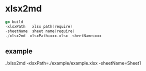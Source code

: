 # xlsx2md
```go
go build
-xlsxPath   xlsx path(require)
-sheetName  sheet name(require)
./xlsx2md -xlsxPath=xxx.xlsx -sheetName=xxx
```

## example
./xlsx2md -xlsxPath=./example/example.xlsx -sheetName=Sheet1

